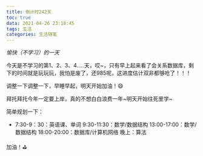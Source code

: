 ```yaml
---
title: 倒计时242天
toc: true
data: 2021-04-26 23:18:45
tags: 生活
categories: 生活随笔
---
```


*愉快（不学习）的一天* <!--more-->

今天是不学习的第1、2、3、4.....天，哎~，只有早上起来看了会关系数据库，剩下的时间就是玩玩玩，我怕是废了，还985呢，这进度估计双非都够呛了！！！

调整一下调整一下，早睡早起，明天开始加油！:smile:

拜托拜托今年一定要上岸，真的不想白白浪费一年~明天开始往死里学~

简单规划一下：

- 7:30-9：30：英语课、单词
  9:30-11:30：数学/数据结构
  13:00-17:00：数学/数据结构
  18:00-20:00：数据库/计算机网络
  晚上：算法

加油！:golf: